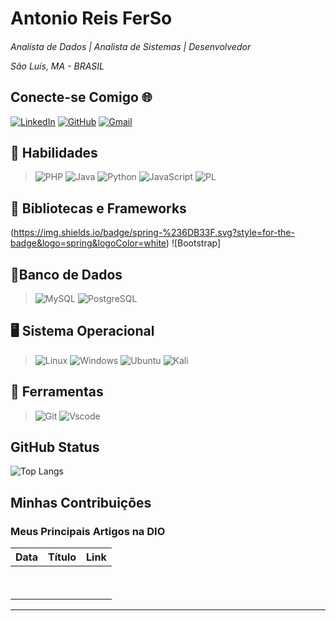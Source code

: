 # Antonio Reis FerSo

####
<i> Analista de Dados | Analista de Sistemas | Desenvolvedor </i>

<i>São Luís, MA - BRASIL</i>
##
## Conecte-se Comigo 🌐
[![LinkedIn](https://img.shields.io/badge/LinkedIn-007?style=for-the-badge&logo=linkedin&logoColor=white)](https://www.linkedin.com/in/antonioreissousa)
[![GitHub](https://img.shields.io/badge/GitHub-100000?style=for-the-badge&logo=github&logoColor=white)](https://github.com/reisferso)
[![Gmail](https://img.shields.io/badge/Gmail-333333?style=for-the-badge&logo=gmail&logoColor=red)](mailto:antonio.reis@ferso.com.br)

## 🚀 Habilidades
> ![PHP](https://img.shields.io/badge/PHP-777BB4?style=for-the-badge&logo=php&logoColor=white) ![Java](https://img.shields.io/badge/java-%23ED8B00.svg?style=for-the-badge&logo=openjdk&logoColor=white) ![Python](https://img.shields.io/badge/python-3670A0?style=for-the-badge&logo=python&logoColor=ffdd54) ![JavaScript](https://img.shields.io/badge/JavaScript-F7DF1E?style=for-the-badge&logo=javascript&logoColor=black) ![PL](https://img.shields.io/badge/PL%2FSQL-FFFFFF?style=for-the-badge&logo=oracle&logoColor=FF0000&labelColor=FFFFFF&color=FF0000)

## 🚀 Bibliotecas e Frameworks
(https://img.shields.io/badge/spring-%236DB33F.svg?style=for-the-badge&logo=spring&logoColor=white) ![Bootstrap]

## 🚀Banco de Dados
> ![MySQL](https://img.shields.io/badge/MySQL-00000F?style=for-the-badge&logo=mysql&logoColor=white) ![PostgreSQL](https://img.shields.io/badge/PostgreSQL-000?style=for-the-badge&logo=postgresql)

## 🖥️ Sistema Operacional
> ![Linux](https://img.shields.io/badge/Linux-000?style=for-the-badge&logo=linux&logoColor=FCC624) ![Windows](https://img.shields.io/badge/Windows-000?style=for-the-badge&logo=windows&logoColor=2CA5E0) ![Ubuntu](https://img.shields.io/badge/Ubuntu-35495E?style=for-the-badge&logo=ubuntu&logoColor=2CA5E0) ![Kali](https://img.shields.io/badge/Kali-268BEE?style=for-the-badge&logo=kalilinux&logoColor=white)

## 🚀 Ferramentas 
> ![Git](https://img.shields.io/badge/GIT-E44C30?style=for-the-badge&logo=git&logoColor=white) ![Vscode](https://img.shields.io/badge/Vscode-007ACC?style=for-the-badge&logo=visual-studio-code&logoColor=white) 

## GitHub Status
![Top Langs](https://github-readme-stats-git-masterrstaa-rickstaa.vercel.app/api/top-langs/?username=Alissonmaia&bg_color=000&border_color=30A3DC&title_color=E94D5F&text_color=FFF) 

## Minhas Contribuições
### Meus Principais Artigos na DIO

<table>
  <thead>
    <tr align="left">
      <th>Data</th>
      <th>Título</th>
      <th>Link</th>
    </tr>
  </thead>
  <tbody align="left">
    <tr>
      <td> &nbsp; </td>
      <td> &nbsp; </td>
      <td> &nbsp; </td>
    </tr>
    <tr>
      <td> &nbsp; </td>
      <td> &nbsp; </td>
      <td> &nbsp; </td>   
    </tr>
  </tbody>
  <tfoot></tfoot>
</table>

---